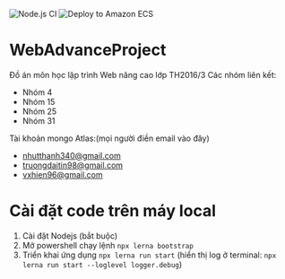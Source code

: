 ![Node.js CI](https://github.com/DTin98/WebAdvanceProject/workflows/Node.js%20CI/badge.svg) ![Deploy to Amazon ECS](https://github.com/DTin98/WebAdvanceProject/workflows/Deploy%20to%20Amazon%20ECS/badge.svg)
# WebAdvanceProject
Đồ án môn học lập trình Web nâng cao lớp TH2016/3
Các nhóm liên kết:
- Nhóm 4
- Nhóm 15
- Nhóm 25
- Nhóm 31

Tài khoản mongo Atlas:(mọi người điền email vào đây)
- nhutthanh340@gmail.com
- truongdaitin98@gmail.com
- vxhien96@gmail.com

# Cài đặt code trên máy local
1. Cài đặt Nodejs (bắt buộc)
2. Mở powershell chạy lệnh
`npx lerna bootstrap`
3. Triển khai ứng dụng 
`npx lerna run start`
(hiển thị log ở terminal:
`npx lerna run start --loglevel logger.debug`)
